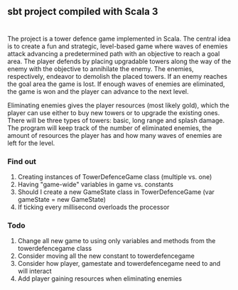 ## sbt project compiled with Scala 3

#
The project is a tower defence game implemented in Scala. The central idea is to create a fun and strategic, level-based game where waves of enemies attack advancing a predetermined path with an objective to reach a goal area. The player defends by placing upgradable towers along the way of the enemy with the objective to annihilate the enemy. The enemies, respectively, endeavor to demolish the placed towers. 
If an enemy reaches the goal area the game is lost. If enough waves of enemies are eliminated, the game is won and the player can advance to the next level.

Eliminating enemies gives the player resources (most likely gold), which the player can use either to buy new towers or to upgrade the existing ones. There will be three types of towers: basic, long range and splash damage. The program will keep track of the number of eliminated enemies, the amount of resources the player has and how many waves of enemies are left for the level.

### Find out
1) Creating instances of TowerDefenceGame class (multiple vs. one)
2) Having "game-wide" variables in game vs. constants
3) Should I create a new GameState class in TowerDefenceGame (var gameState = new GameState)
4) If ticking every millisecond overloads the processor

### Todo
1) Change all new game to using only variables and methods from the towerdefencegame class
2) Consider moving all the new constant to towerdefencegame
3) Consider how player, gamestate and towerdefencegame need to and will interact
4) Add player gaining resources when eliminating enemies